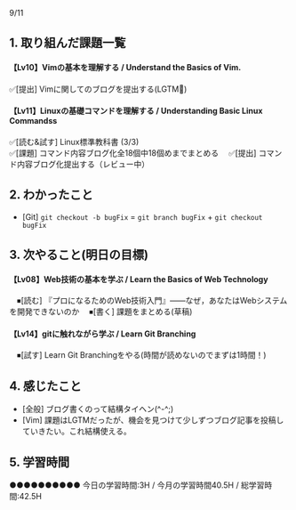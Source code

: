 9/11

## 1. 取り組んだ課題一覧
#### 【Lv10】Vimの基本を理解する / Understand the Basics of Vim.
 ✅[提出] Vimに関してのブログを提出する(LGTM🚩)
 
#### 【Lv11】Linuxの基礎コマンドを理解する / Understanding Basic Linux Commandss
 ✅[読む&試す] Linux標準教科書 (3/3)  
 ✅[課題] コマンド内容ブログ化全18個中18個めまでまとめる　
 ✅[提出] コマンド内容ブログ化提出する（レビュー中）

## 2. わかったこと
- [Git] `git checkout -b bugFix` = `git branch bugFix` + `git checkout bugFix`


## 3. 次やること(明日の目標)
#### 【Lv08】Web技術の基本を学ぶ / Learn the Basics of Web Technology
　⏹[読む] 『プロになるためのWeb技術入門』――なぜ，あなたはWebシステムを開発できないのか
　⏹[書く] 課題をまとめる(草稿)

#### 【Lv14】gitに触れながら学ぶ / Learn Git Branching
　⏹[試す] Learn Git Branchingをやる(時間が読めないのでまずは1時間！)

## 4. 感じたこと
- [全般] ブログ書くのって結構タイヘン(^-^;) 
- [Vim] 課題はLGTMだったが、機会を見つけて少しずつブログ記事を投稿していきたい。これ結構使える。

## 5. 学習時間
●●●●●●●●●●
今日の学習時間:3H / 今月の学習時間40.5H / 総学習時間:42.5H
